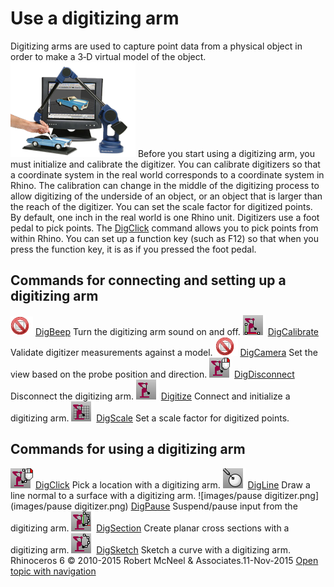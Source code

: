 ---
---


# Use a digitizing arm
Digitizing arms are used to capture point data from a physical object in order to make a 3&#8209;D virtual model of the object.
![images/digitizingarm.png](images/digitizingarm.png)
Before you start using a digitizing arm, you must initialize and calibrate the digitizer.
You can calibrate digitizers so that a coordinate system in the real world corresponds to a coordinate system in Rhino. The calibration can change in the middle of the digitizing process to allow digitizing of the underside of an object, or an object that is larger than the reach of the digitizer.
You can set the scale factor for digitized points. By default, one inch in the real world is one Rhino unit.
Digitizers use a foot pedal to pick points.
The [DigClick](digitize.html#digclick) command allows you to pick points from within Rhino. You can set up a function key (such as F12) so that when you press the function key, it is as if you pressed the foot pedal.

## Commands for connecting and setting up a digitizing arm
![images/-no-toolbar-button.png](images/-no-toolbar-button.png) [DigBeep](digitize.html#digbeep) 
Turn the digitizing arm sound on and off.
![images/digcalibrate.png](images/digcalibrate.png) [DigCalibrate](digitize.html#digcalibrate) 
Validate digitizer measurements against a model.
![images/-no-toolbar-button.png](images/-no-toolbar-button.png) [DigCamera](digitize.html#digcamera) 
Set the view based on the probe position and direction.
![images/digdisconnect-rt.png](images/digdisconnect-rt.png) [DigDisconnect](digitize.html#digdisconnect) 
Disconnect the digitizing arm.
![images/digitize.png](images/digitize.png) [Digitize](digitize.html) 
Connect and initialize a digitizing arm.
![images/digscale.png](images/digscale.png) [DigScale](digitize.html#digscale) 
Set a scale factor for digitized points.

## Commands for using a digitizing arm
![images/digclick-rt.png](images/digclick-rt.png) [DigClick](digitize.html#digclick) 
Pick a location with a digitizing arm.
![images/digline.png](images/digline.png) [DigLine](digitize.html#digline) 
Draw a line normal to a surface with a digitizing arm.
![images/pause digitizer.png](images/pause digitizer.png) [DigPause](digitize.html#digpause) 
Suspend/pause input from the digitizing arm.
![images/digsection.png](images/digsection.png) [DigSection](digitize.html#digsection) 
Create planar cross sections with a digitizing arm.
![images/digsketch.png](images/digsketch.png) [DigSketch](digitize.html#digsketch) 
Sketch a curve with a digitizing arm.
&#160;
&#160;
Rhinoceros 6 © 2010-2015 Robert McNeel &amp; Associates.11-Nov-2015
 [Open topic with navigation](sak-3ddigitizing.html) 

